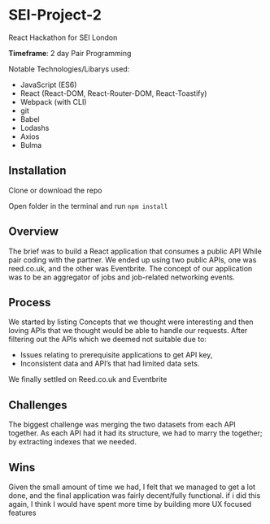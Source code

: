 # **SEI-Project-2**

React Hackathon for SEI London

**Timeframe**: 2 day Pair Programming

Notable Technologies/Libarys used:

- JavaScript (ES6)
- React (React-DOM, React-Router-DOM, React-Toastify)
- Webpack (with CLI)
- git
- Babel
- Lodashs
- Axios
- Bulma

## Installation

Clone or download the repo

Open folder in the terminal and run ```npm install``` 

## Overview

The brief was to build a React application that consumes a public API While pair coding with the partner. We ended up using two public APIs, one was reed.co.uk, and the other was Eventbrite. The concept of our application was to be an aggregator of jobs and job-related networking events.

## Process

We started by listing Concepts that we thought were interesting and then loving APIs that we thought would be able to handle our requests. After filtering out the APIs which we deemed not suitable due to:

- Issues relating to prerequisite applications to get API key, 
- Inconsistent data and API’s that had limited data sets.

We finally settled on Reed.co.uk and Eventbrite


## Challenges

The biggest challenge was merging the two datasets from each API together. As each API had it had its structure, we had to marry the together; by extracting indexes that we needed.

## Wins

Given the small amount of time we had, I felt that we managed to get a lot done, and the final application was fairly decent/fully functional. 
if i did this again, I think I would have spent more time by building more UX focused features
